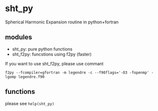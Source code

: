 # sht_py
Spherical Harmonic Expansion routine in python+fortran


## modules
- sht_py: pure python functions
- sht_f2py: funcstions using f2py (faster)

If you want to use sht_f2py, please use commant
```
f2py --fcompiler=gfortran -m legendre -c --f90flags='-O3 -fopenmp' -lgomp legendre.f90
```

## functions
please see ```help(sht_py)```

